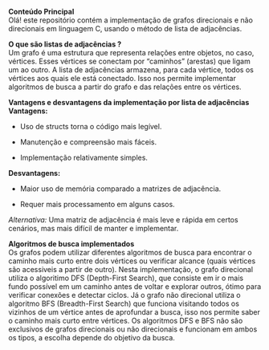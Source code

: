 **Conteúdo Principal**  
Olá! este repositório contém a implementação de grafos direcionais e não direcionais em linguagem C, usando o método de lista de adjacências.

**O que são listas de adjacências ?**  
Um grafo é uma estrutura que representa relações entre objetos, no caso, vértices.
Esses vértices se conectam por “caminhos” (arestas) que ligam um ao outro.
A lista de adjacências armazena, para cada vértice, todos os vértices aos quais ele está conectado.
Isso nos permite implementar algoritmos de busca a partir do grafo e das relações entre os vértices.

**Vantagens e desvantagens da implementação por lista de adjacências**  
**Vantagens:**

- Uso de structs torna o código mais legível.

- Manutenção e compreensão mais fáceis.

- Implementação relativamente simples.

**Desvantagens:**

- Maior uso de memória comparado a matrizes de adjacência.

- Requer mais processamento em alguns casos.

*Alternativa:* Uma matriz de adjacência é mais leve e rápida em certos cenários, mas mais difícil de manter e implementar.

**Algoritmos de busca implementados**  
Os grafos podem utilizar diferentes algoritmos de busca para encontrar o caminho  mais curto entre dois vértices ou verificar alcance (quais vértices são acessiveis a partir de outro). Nesta implementação, o grafo direcional utiliza o algoritimo DFS (Depth-First Search), que consiste em ir o mais fundo possível em um caminho antes de voltar e explorar outros, ótimo para verificar conexões e detectar ciclos. Já o grafo não direcional utiliza o algoritmo BFS (Breadth-First Search) que funciona visitando todos os vizinhos de um vértice antes de aprofundar a busca, isso nos permite saber o caminho mais curto entre vértices. Os algoritmos DFS e BFS não são exclusivos de grafos direcionais ou não direcionais e funcionam em ambos os tipos, a escolha depende do objetivo da busca. 
